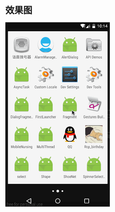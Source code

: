 # 效果图
![FirstLauncher](https://raw.githubusercontent.com/ansen666/FirstLauncher/master/gif/result.gif)
